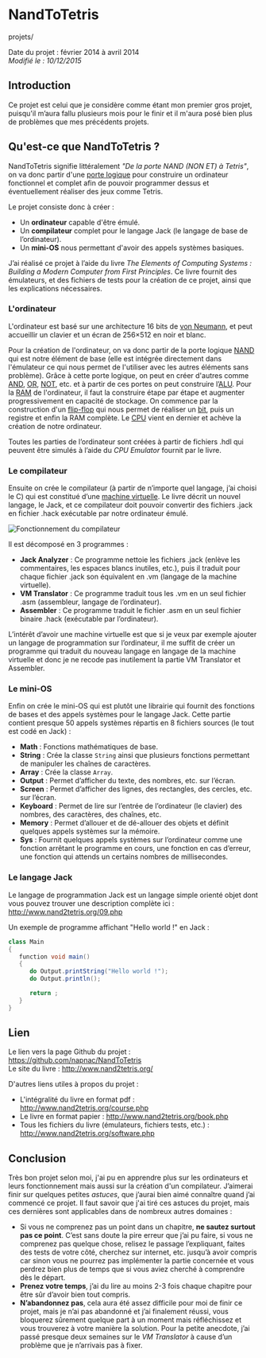 NandToTetris
====
projets/

Date du projet : février 2014 à avril 2014  
*Modifié le : 10/12/2015*

## Introduction

Ce projet est celui que je considère comme étant mon premier gros projet, puisqu'il m’aura fallu plusieurs mois pour le finir et il m'aura posé bien plus de problèmes que mes précédents projets.

## Qu'est-ce que NandToTetris ?

NandToTetris signifie littéralement *"De la porte NAND (NON ET) à Tetris"*, on va donc partir d'une [porte logique](https://en.wikipedia.org/wiki/Logic_gate) pour construire un ordinateur fonctionnel et complet afin de pouvoir programmer dessus et éventuellement réaliser des jeux comme Tetris.

Le projet consiste donc à créer :

- Un **ordinateur** capable d'être émulé.
- Un **compilateur** complet pour le langage Jack (le langage de base de l’ordinateur).
- Un **mini-OS** nous permettant d'avoir des appels systèmes basiques.

J’ai réalisé ce projet à l’aide du livre *The Elements of Computing Systems : Building a Modern Computer from First Principles*. Ce livre fournit des émulateurs, et des fichiers de tests pour la création de ce projet, ainsi que les explications nécessaires.

### L'ordinateur

L'ordinateur est basé sur une architecture 16 bits de [von Neumann](https://en.wikipedia.org/wiki/Von_Neumann_architecture), et peut accueillir un clavier et un écran de 256×512 en noir et blanc.

Pour la création de l'ordinateur, on va donc partir de la porte logique [NAND](https://en.wikipedia.org/wiki/NAND_gate) qui est notre élément de base (elle est intégrée directement dans l'émulateur ce qui nous permet de l'utiliser avec les autres éléments sans problème). Grâce à cette porte logique, on peut en créer d'autres comme [AND](https://en.wikipedia.org/wiki/AND_gate), [OR](https://en.wikipedia.org/wiki/OR_gate), [NOT](https://en.wikipedia.org/wiki/Inverter_%28logic_gate%29), etc. et à partir de ces portes on peut construire l’[ALU](https://en.wikipedia.org/wiki/Arithmetic_logic_unit). Pour la [RAM](https://en.wikipedia.org/wiki/Random-access_memory) de l'ordinateur, il faut la construire étape par étape et augmenter progressivement en capacité de stockage. On commence par la construction d'un [flip-flop](https://en.wikipedia.org/wiki/Flip-flop_%28electronics%29) qui nous permet de réaliser un [bit](https://en.wikipedia.org/wiki/Bit), puis un registre et enfin la RAM complète. Le [CPU](https://en.wikipedia.org/wiki/Central_processing_unit) vient en dernier et achève la création de notre ordinateur.

Toutes les parties de l’ordinateur sont créées à partir de fichiers .hdl qui peuvent être simulés à l’aide du *CPU Emulator* fournit par le livre.

### Le compilateur

Ensuite on crée le compilateur (à partir de n’importe quel langage, j’ai choisi le C) qui est constitué d’une [machine virtuelle](https://en.wikipedia.org/wiki/Virtual_machine). Le livre décrit un nouvel langage, le Jack, et ce compilateur doit pouvoir convertir des fichiers .jack en fichier .hack exécutable par notre ordinateur émulé.

![Fonctionnement du compilateur](//static.napnac.ga/img/projets/nandtotetris/schema_compilateur.png)

Il est décomposé en 3 programmes :

- **Jack Analyzer** : Ce programme nettoie les fichiers .jack (enlève les commentaires, les espaces blancs inutiles, etc.), puis il traduit pour chaque fichier .jack son équivalent en .vm (langage de la machine virtuelle).
- **VM Translator** : Ce programme traduit tous les .vm en un seul fichier .asm (assembleur, langage de l’ordinateur).
- **Assembler** : Ce programme traduit le fichier .asm en un seul fichier binaire .hack (exécutable par l’ordinateur).

L’intérêt d’avoir une machine virtuelle est que si je veux par exemple ajouter un langage de programmation sur l’ordinateur, il me suffit de créer un programme qui traduit du nouveau langage en langage de la machine virtuelle et donc je ne recode pas inutilement la partie VM Translator et Assembler.

### Le mini-OS

Enfin on crée le mini-OS qui est plutôt une librairie qui fournit des fonctions de bases et des appels systèmes pour le langage Jack. Cette partie contient presque 50 appels systèmes répartis en 8 fichiers sources (le tout est codé en Jack) :

- **Math** : Fonctions mathématiques de base.
- **String** : Crée la classe `String` ainsi que plusieurs fonctions permettant de manipuler les chaînes de caractères.
- **Array** : Crée la classe `Array`.
- **Output** : Permet d’afficher du texte, des nombres, etc. sur l’écran.
- **Screen** : Permet d’afficher des lignes, des rectangles, des cercles, etc. sur l’écran.
- **Keyboard** : Permet de lire sur l’entrée de l’ordinateur (le clavier) des nombres, des caractères, des chaînes, etc.
- **Memory** : Permet d’allouer et de dé-allouer des objets et définit quelques appels systèmes sur la mémoire.
- **Sys** : Fournit quelques appels systèmes sur l’ordinateur comme une fonction arrêtant le programme en cours, une fonction en cas d’erreur, une fonction qui attends un certains nombres de millisecondes.


### Le langage Jack

Le langage de programmation Jack est un langage simple orienté objet dont vous pouvez trouver une description complète ici : <http://www.nand2tetris.org/09.php>

Un exemple de programme affichant "Hello world !" en Jack :

```java
class Main
{
   function void main()
   {
      do Output.printString("Hello world !");
      do Output.println();

      return ;
   }
}
```

## Lien

Le lien vers la page Github du projet : <https://github.com/napnac/NandToTetris>  
Le site du livre : <http://www.nand2tetris.org/>

D'autres liens utiles à propos du projet :

- L'intégralité du livre en format pdf : <http://www.nand2tetris.org/course.php>
- Le livre en format papier : <http://www.nand2tetris.org/book.php>
- Tous les fichiers du livre (émulateurs, fichiers tests, etc.) : <http://www.nand2tetris.org/software.php>

## Conclusion

Très bon projet selon moi, j'ai pu en apprendre plus sur les ordinateurs et leurs fonctionnement mais aussi sur la création d'un compilateur. J’aimerai finir sur quelques petites *astuces*, que j’aurai bien aimé connaître quand j’ai commencé ce projet. Il faut savoir que j'ai tiré ces astuces du projet, mais ces dernières sont applicables dans de nombreux autres domaines :

- Si vous ne comprenez pas un point dans un chapitre, **ne sautez surtout pas ce point**. C’est sans doute la pire erreur que j’ai pu faire, si vous ne comprenez pas quelque chose, relisez le passage l’expliquant, faites des tests de votre côté, cherchez sur internet, etc. jusqu’à avoir compris car sinon vous ne pourrez pas implémenter la partie concernée et vous perdrez bien plus de temps que si vous aviez cherché à comprendre dès le départ.
- **Prenez votre temps**, j’ai du lire au moins 2-3 fois chaque chapitre pour être sûr d’avoir bien tout compris.
- **N’abandonnez pas**, cela aura été assez difficile pour moi de finir ce projet, mais je n’ai pas abandonné et j’ai finalement réussi, vous bloquerez sûrement quelque part à un moment mais réfléchissez et vous trouverez à votre manière la solution. Pour la petite anecdote, j’ai passé presque deux semaines sur le *VM Translator* à cause d’un problème que je n’arrivais pas à fixer.
